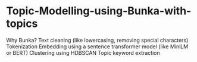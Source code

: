 # Topic-Modelling-using-Bunka-with-topics
Why Bunka? Text cleaning (like lowercasing, removing special characters)  Tokenization  Embedding using a sentence transformer model (like MiniLM or BERT)  Clustering using HDBSCAN  Topic keyword extraction
